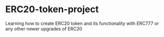 # ERC20-token-project
Learning how to create ERC20 token and its functionality with ERC777 or any other newer upgrades of ERC20
